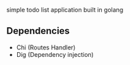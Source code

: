 simple todo list application built in golang

## Dependencies
 - Chi (Routes Handler)
 - Dig (Dependency injection)